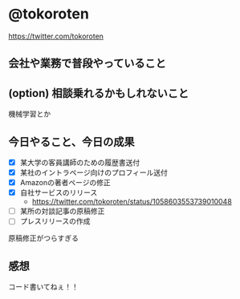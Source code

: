 # @tokoroten
https://twitter.com/tokoroten

## 会社や業務で普段やっていること


## (option) 相談乗れるかもしれないこと
機械学習とか

## 今日やること、今日の成果
-[x] 某大学の客員講師のための履歴書送付
-[x] 某社のイントラページ向けのプロフィール送付
-[x] Amazonの著者ページの修正
-[x] 自社サービスのリリース
  - https://twitter.com/tokoroten/status/1058603553739010048
-[ ] 某所の対談記事の原稿修正
-[ ] プレスリリースの作成

原稿修正がつらすぎる

## 感想

コード書いてねぇ！！
